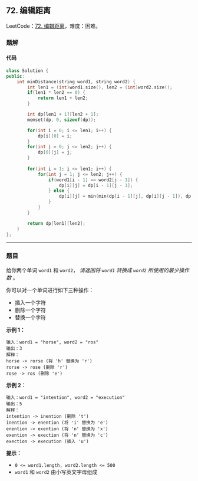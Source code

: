 ## 72. 编辑距离

LeetCode：[72. 编辑距离](https://leetcode.cn/problems/edit-distance/)，难度：困难。

### 题解

#### 代码

```c++
class Solution {
public:
    int minDistance(string word1, string word2) {
        int len1 = (int)word1.size(), len2 = (int)word2.size();
        if(len1 * len2 == 0) {
            return len1 + len2;
        }

        int dp[len1 + 1][len2 + 1];
        memset(dp, 0, sizeof(dp));

        for(int i = 0; i <= len1; i++) {
            dp[i][0] = i;
        }
        for(int j = 0; j <= len2; j++) {
            dp[0][j] = j;
        }
        
        for(int i = 1; i <= len1; i++) {
            for(int j = 1; j <= len2; j++) {
                if(word1[i - 1] == word2[j - 1]) {
                    dp[i][j] = dp[i - 1][j - 1];
                } else {
                    dp[i][j] = min(min(dp[i - 1][j], dp[i][j - 1]), dp[i - 1][j - 1]) + 1;
                }
            }
        }

        return dp[len1][len2];
    }
};
```



---



### 题目

给你两个单词 `word1` 和 `word2`， *请返回将 `word1` 转换成 `word2` 所使用的最少操作数* 。

你可以对一个单词进行如下三种操作：

- 插入一个字符
- 删除一个字符
- 替换一个字符

 

**示例 1：**

```
输入：word1 = "horse", word2 = "ros"
输出：3
解释：
horse -> rorse (将 'h' 替换为 'r')
rorse -> rose (删除 'r')
rose -> ros (删除 'e')
```

**示例 2：**

```
输入：word1 = "intention", word2 = "execution"
输出：5
解释：
intention -> inention (删除 't')
inention -> enention (将 'i' 替换为 'e')
enention -> exention (将 'n' 替换为 'x')
exention -> exection (将 'n' 替换为 'c')
exection -> execution (插入 'u')
```

 

**提示：**

- `0 <= word1.length, word2.length <= 500`
- `word1` 和 `word2` 由小写英文字母组成


